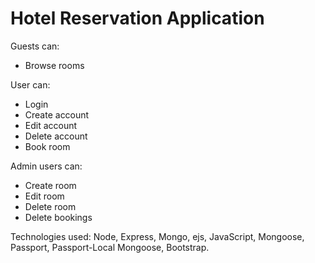 # Hotel Reservation Application

Guests can:
* Browse rooms

User can:
* Login
* Create account
* Edit account
* Delete account
* Book room


Admin users can:
* Create room
* Edit room
* Delete room
* Delete bookings

Technologies used:
Node, Express, Mongo, ejs, JavaScript, Mongoose, Passport, Passport-Local Mongoose, Bootstrap.
